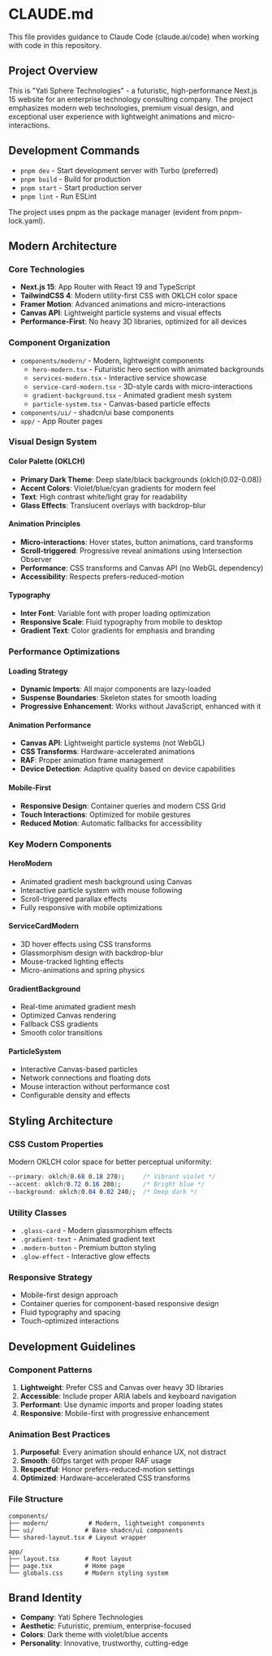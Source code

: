 # CLAUDE.md

This file provides guidance to Claude Code (claude.ai/code) when working with code in this repository.

## Project Overview

This is "Yati Sphere Technologies" - a futuristic, high-performance Next.js 15 website for an enterprise technology consulting company. The project emphasizes modern web technologies, premium visual design, and exceptional user experience with lightweight animations and micro-interactions.

## Development Commands

- `pnpm dev` - Start development server with Turbo (preferred)
- `pnpm build` - Build for production
- `pnpm start` - Start production server
- `pnpm lint` - Run ESLint

The project uses pnpm as the package manager (evident from pnpm-lock.yaml).

## Modern Architecture

### Core Technologies
- **Next.js 15**: App Router with React 19 and TypeScript
- **TailwindCSS 4**: Modern utility-first CSS with OKLCH color space
- **Framer Motion**: Advanced animations and micro-interactions
- **Canvas API**: Lightweight particle systems and visual effects
- **Performance-First**: No heavy 3D libraries, optimized for all devices

### Component Organization
- `components/modern/` - Modern, lightweight components
  - `hero-modern.tsx` - Futuristic hero section with animated backgrounds
  - `services-modern.tsx` - Interactive service showcase
  - `service-card-modern.tsx` - 3D-style cards with micro-interactions
  - `gradient-background.tsx` - Animated gradient mesh system
  - `particle-system.tsx` - Canvas-based particle effects
- `components/ui/` - shadcn/ui base components
- `app/` - App Router pages

### Visual Design System

#### Color Palette (OKLCH)
- **Primary Dark Theme**: Deep slate/black backgrounds (oklch(0.02-0.08))
- **Accent Colors**: Violet/blue/cyan gradients for modern feel
- **Text**: High contrast white/light gray for readability
- **Glass Effects**: Translucent overlays with backdrop-blur

#### Animation Principles
- **Micro-interactions**: Hover states, button animations, card transforms
- **Scroll-triggered**: Progressive reveal animations using Intersection Observer
- **Performance**: CSS transforms and Canvas API (no WebGL dependency)
- **Accessibility**: Respects prefers-reduced-motion

#### Typography
- **Inter Font**: Variable font with proper loading optimization
- **Responsive Scale**: Fluid typography from mobile to desktop
- **Gradient Text**: Color gradients for emphasis and branding

### Performance Optimizations

#### Loading Strategy
- **Dynamic Imports**: All major components are lazy-loaded
- **Suspense Boundaries**: Skeleton states for smooth loading
- **Progressive Enhancement**: Works without JavaScript, enhanced with it

#### Animation Performance
- **Canvas API**: Lightweight particle systems (not WebGL)
- **CSS Transforms**: Hardware-accelerated animations
- **RAF**: Proper animation frame management
- **Device Detection**: Adaptive quality based on device capabilities

#### Mobile-First
- **Responsive Design**: Container queries and modern CSS Grid
- **Touch Interactions**: Optimized for mobile gestures
- **Reduced Motion**: Automatic fallbacks for accessibility

### Key Modern Components

#### HeroModern
- Animated gradient mesh background using Canvas
- Interactive particle system with mouse following
- Scroll-triggered parallax effects
- Fully responsive with mobile optimizations

#### ServiceCardModern
- 3D hover effects using CSS transforms
- Glassmorphism design with backdrop-blur
- Mouse-tracked lighting effects
- Micro-animations and spring physics

#### GradientBackground
- Real-time animated gradient mesh
- Optimized Canvas rendering
- Fallback CSS gradients
- Smooth color transitions

#### ParticleSystem
- Interactive Canvas-based particles
- Network connections and floating dots
- Mouse interaction without performance cost
- Configurable density and effects

## Styling Architecture

### CSS Custom Properties
Modern OKLCH color space for better perceptual uniformity:
```css
--primary: oklch(0.68 0.18 270);     /* Vibrant violet */
--accent: oklch(0.72 0.16 280);      /* Bright blue */
--background: oklch(0.04 0.02 240);  /* Deep dark */
```

### Utility Classes
- `.glass-card` - Modern glassmorphism effects
- `.gradient-text` - Animated gradient text
- `.modern-button` - Premium button styling
- `.glow-effect` - Interactive glow effects

### Responsive Strategy
- Mobile-first design approach
- Container queries for component-based responsive design
- Fluid typography and spacing
- Touch-optimized interactions

## Development Guidelines

### Component Patterns
1. **Lightweight**: Prefer CSS and Canvas over heavy 3D libraries
2. **Accessible**: Include proper ARIA labels and keyboard navigation
3. **Performant**: Use dynamic imports and proper loading states
4. **Responsive**: Mobile-first with progressive enhancement

### Animation Best Practices
1. **Purposeful**: Every animation should enhance UX, not distract
2. **Smooth**: 60fps target with proper RAF usage
3. **Respectful**: Honor prefers-reduced-motion settings
4. **Optimized**: Hardware-accelerated CSS transforms

### File Structure
```
components/
├── modern/           # Modern, lightweight components
├── ui/              # Base shadcn/ui components  
└── shared-layout.tsx # Layout wrapper

app/
├── layout.tsx       # Root layout
├── page.tsx         # Home page
└── globals.css      # Modern styling system
```

## Brand Identity
- **Company**: Yati Sphere Technologies
- **Aesthetic**: Futuristic, premium, enterprise-focused
- **Colors**: Dark theme with violet/blue accents
- **Personality**: Innovative, trustworthy, cutting-edge